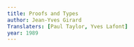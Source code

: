 ```yaml
---
title: Proofs and Types
author: Jean-Yves Girard
Translaters: [Paul Taylor, Yves Lafont]
year: 1989
---
```


